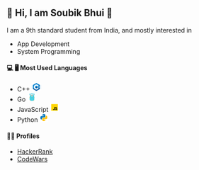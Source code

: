 ## :wave: Hi, I am Soubik Bhui :wave:
I am a 9th standard student from India, and mostly interested in
- App Development
- System Programming
####  :computer:  :desktop_computer: Most Used Languages
- C++ <img src="assets/cpp.png">
- Go <img src="assets/golang.png">
- JavaScript <img src="assets/js.png">
- Python <img src="assets/py.png">

#### :frowning_man: Profiles 
- [HackerRank](https://www.hackerrank.com/soubikbhuiwk007)
- [CodeWars](https://www.codewars.com/users/soubikbhuiwk007)
